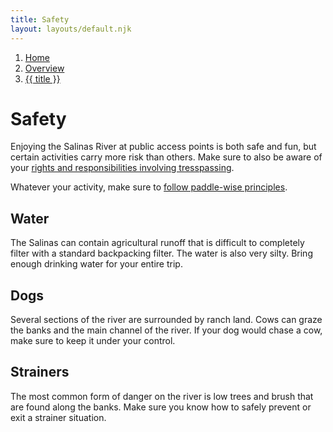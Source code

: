 ```yaml
---
title: Safety
layout: layouts/default.njk
---
```


<nav class="breadcrumbs" aria-label="breadcrumbs">
  <ol>
    <li><a href="/">Home</a></li>
    <li><a href="/overview">Overview</a></li>
    <li><a href="#" aria-current="page">{{ title }}</a></li>
  </ol>
</nav>

# Safety

Enjoying the Salinas River at public access points is both safe and fun,
but certain activities carry more risk than others. Make sure to also be aware
of your [rights and responsibilities involving tresspassing](/overview/tresspass).

Whatever your activity, make sure to
<a href="https://www.paddlewise.org/" target="_blank" rel="noreferr">follow paddle-wise principles</a>.

<h2 id="water">Water</h2>

The Salinas can contain agricultural runoff that
is difficult to completely filter with a standard backpacking filter.
The water is also very silty. Bring enough drinking water for your
entire trip.

<h2 id="dogs">Dogs</h2>

Several sections of the river are surrounded by ranch land. Cows can graze the
banks and the main channel of the river. If your dog would chase a cow, make sure
to keep it under your control.

<h2 id="strainers">Strainers</h2>

The most common form of danger on the river is low trees and brush that are found
along the banks. Make sure you know how to safely prevent or exit a strainer situation.
